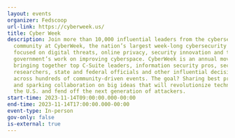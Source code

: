 ```yaml
---
layout: events
organizer: Fedscoop
url-link: https://cyberweek.us/
title: Cyber Week
description: Join more than 10,000 influential leaders from the cybersecurity
  community at CyberWeek, the nation’s largest week-long cybersecurity festival
  focused on digital threats, online privacy, security innovation and the U.S.
  government’s work on improving cyberspace. CyberWeek is an annual movement
  bringing together top C-Suite leaders, information security pros, security
  researchers, state and federal officials and other influential decision-makers
  across hundreds of community-driven events. The goal? Sharing best practices
  and sparking collaboration on big ideas that will revolutionize technology in
  the U.S. and fend off the next generation of attackers.
start-time: 2023-11-14T09:00:00.000-00:00
end-time: 2023-11-14T17:00:00.000-00:00
event-type: In-person
gov-only: false
is-external: true
---
```


